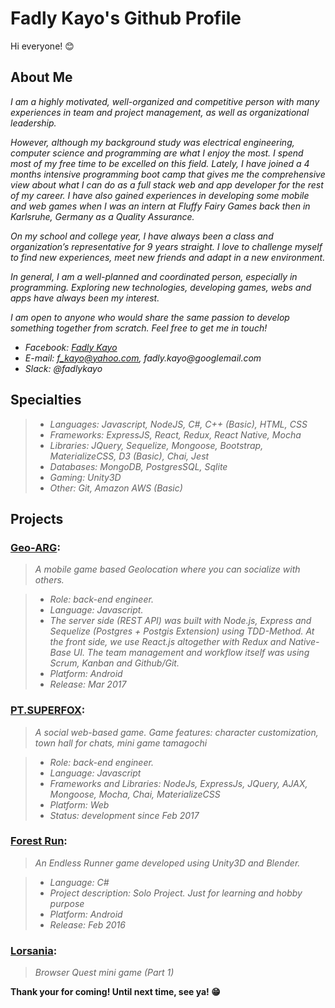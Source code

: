 # Fadly Kayo's Github Profile
Hi everyone! :blush:

## About Me

_I am a highly motivated, well-organized and competitive person with many experiences in team and project management, as well as organizational leadership._

_However, although my background study was electrical engineering, computer science and programming are what I enjoy the most. I spend most of my free time to be excelled on this field. Lately, I have joined a 4 months intensive programming boot camp that gives me the comprehensive view about what I can do as a full stack web and app developer for the rest of my career. I have also gained experiences in developing some mobile and web games when I was an intern at Fluffy Fairy Games back then in Karlsruhe, Germany as a Quality Assurance._

_On my school and college year, I have always been a class and organization’s representative for 9 years straight. I love to challenge myself to find new experiences, meet new friends and adapt in a new environment._

_In general, I am a well-planned and coordinated person, especially in programming. Exploring new technologies, developing games, webs and apps have always been my interest._

_I am open to anyone who would share the same passion to develop something together from scratch. Feel free to get me in touch!_
- _Facebook: [Fadly Kayo](https://www.facebook.com/fadlykayo)_
- _E-mail: f_kayo@yahoo.com, fadly.kayo@googlemail.com_
- _Slack: @fadlykayo_

## Specialties

>* _Languages: Javascript, NodeJS, C#, C++ (Basic), HTML, CSS_                                              
>* _Frameworks: ExpressJS, React, Redux, React Native, Mocha_
>* _Libraries: JQuery, Sequelize, Mongoose, Bootstrap, MaterializeCSS, D3 (Basic), Chai, Jest_
>* _Databases: MongoDB, PostgresSQL, Sqlite_
>* _Gaming: Unity3D_
>* _Other: Git, Amazon AWS (Basic)_

## Projects

### [Geo-ARG](https://github.com/Geo-ARG/Alternate-Reality-Game):
>_A mobile game based Geolocation where you can socialize with others._

>* _Role: back-end engineer._
>* _Language: Javascript._
>* _The server side (REST API) was built with Node.js, Express and Sequelize (Postgres + Postgis Extension) using TDD-Method. At the front side, we use React.js altogether with Redux and Native-Base UI. The team management and workflow itself was using Scrum, Kanban and Github/Git._
>* _Platform: Android_
>* _Release: Mar 2017_

### [PT.SUPERFOX](https://github.com/PTSUPERFOX):
>_A social web-based game. Game features: character customization, town hall for chats, mini game tamagochi_

>* _Role: back-end engineer._
>* _Language: Javascript_
>* _Frameworks and Libraries: NodeJs, ExpressJs, JQuery, AJAX, Mongoose, Mocha, Chai, MaterializeCSS_
>* _Platform: Web_
>* _Status: development since Feb 2017_

### [Forest Run](https://github.com/fadlykayo/fadlykayo.github.io/releases):
>_An Endless Runner game developed using Unity3D and Blender._

>* _Language: C#_
>* _Project description: Solo Project. Just for learning and hobby purpose_
>* _Platform: Android_
>* _Release: Feb 2016_

### [Lorsania](https://fadlykayo.github.io/):
>_Browser Quest mini game (Part 1)_


**Thank your for coming! Until next time, see ya! :grin:**
